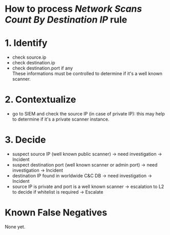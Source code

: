 # How to process *Network Scans Count By Destination IP* rule

# 1. Identify
- check source.ip
- check destination.ip
- check destination.port if any  
These informations must be controlled to determine if it's a well known scanner.


# 2. Contextualize
- go to SIEM and check the source IP (in case of private IP): this may help to determine if it's a private scanner instance.

# 3. Decide
- suspect source IP (well known public scanner) &rarr; need investigation &rarr; Incident
- suspect destination port (well known scanner or admin port) &rarr; need investigation &rarr; Incident
- destination IP found in worldwide C&C DB &rarr; need investigation &rarr; Incident
- source IP is private and port is a well known scanner &rarr; escalation to L2 to decide if whitelist is required &rarr; Escalate 

# Known False Negatives
None yet.